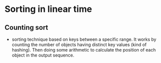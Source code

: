 # Sorting in linear time

## Counting sort

- sorting technique based on keys between a specific range. It works by counting the number of objects having distinct key values (kind of hashing). Then doing some arithmetic to calculate the position of each object in the output sequence.
